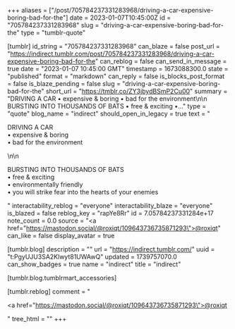 +++
aliases = ["/post/705784237331283968/driving-a-car-expensive-boring-bad-for-the"]
date = 2023-01-07T10:45:00Z
id = "705784237331283968"
slug = "driving-a-car-expensive-boring-bad-for-the"
type = "tumblr-quote"

[tumblr]
id_string = "705784237331283968"
can_blaze = false
post_url = "https://indirect.tumblr.com/post/705784237331283968/driving-a-car-expensive-boring-bad-for-the"
can_reblog = false
can_send_in_message = true
date = "2023-01-07 10:45:00 GMT"
timestamp = 1673088300.0
state = "published"
format = "markdown"
can_reply = false
is_blocks_post_format = false
is_blaze_pending = false
slug = "driving-a-car-expensive-boring-bad-for-the"
short_url = "https://tmblr.co/ZY3jbydBSmP2Cu00"
summary = "DRIVING A CAR • expensive & boring • bad for the environment\n\n BURSTING INTO THOUSANDS OF BATS • free & exciting •..."
type = "quote"
blog_name = "indirect"
should_open_in_legacy = true
text = "<p>DRIVING A CAR<br/>• expensive &amp; boring<br/>• bad for the environment</p>\n\n<p>BURSTING INTO THOUSANDS OF BATS<br/>• free &amp; exciting<br/>• environmentally friendly<br/>• you will strike fear into the hearts of your enemies</p>"
interactability_reblog = "everyone"
interactability_blaze = "everyone"
is_blazed = false
reblog_key = "rapYe8Rr"
id = 7.05784237331284e+17
note_count = 0.0
source = "<a href=\"https://mastodon.social/@roxiqt/109643736735871293\">@roxiqt</a>"
can_like = false
display_avatar = true

[tumblr.blog]
description = ""
url = "https://indirect.tumblr.com/"
uuid = "t:PgyUJU3SA2Klwyt81UWAwQ"
updated = 1739757070.0
can_show_badges = true
name = "indirect"
title = "indirect"

[tumblr.blog.tumblrmart_accessories]

[tumblr.reblog]
comment = "<p><a href=\"https://mastodon.social/@roxiqt/109643736735871293\">@roxiqt</a></p>"
tree_html = ""
+++
